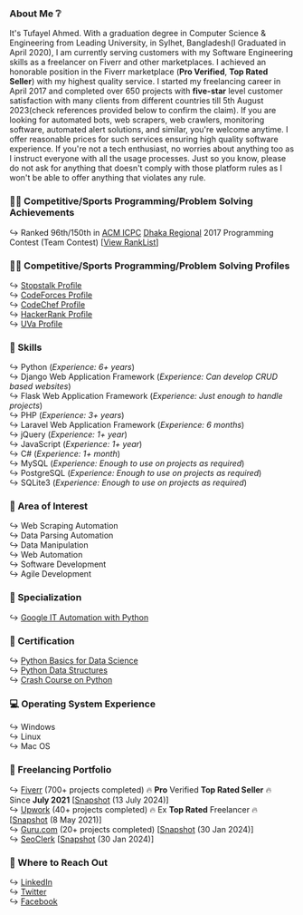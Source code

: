 ### About Me ❔
It's Tufayel Ahmed. With a graduation degree in Computer Science & Engineering from Leading University, in Sylhet, Bangladesh(I Graduated in April 2020), I am currently serving customers with my Software Engineering skills as a freelancer on Fiverr and other marketplaces. I achieved an honorable position in the Fiverr marketplace (<strong>Pro Verified</strong>, <strong>Top Rated Seller</strong>) with my highest quality service. I started my freelancing career in April 2017 and completed over 650 projects with <strong>five-star</strong> level customer satisfaction with many clients from different countries till 5th August 2023(check references provided below to confirm the claim). If you are looking for automated bots, web scrapers, web crawlers, monitoring software, automated alert solutions, and similar, you're welcome anytime. I offer reasonable prices for such services ensuring high quality software experience. If you're not a tech enthusiast, no worries about anything too as I instruct everyone with all the usage processes. Just so you know, please do not ask for anything that doesn't comply with those platform rules as I won't be able to offer anything that violates any rule. 

### 👨‍💻 Competitive/Sports Programming/Problem Solving Achievements
↪️ Ranked 96th/150th in <a href="https://en.wikipedia.org/wiki/International_Collegiate_Programming_Contest" title="click to learn more">ACM ICPC</a> <a href="https://en.wikipedia.org/wiki/ACM_ICPC_Dhaka_Site" title="click to learn more">Dhaka Regional</a> 2017 Programming Contest (Team Contest) [<a href="https://algo.codemarshal.org/contests/icpc-dhaka-17/standings">View RankList</a>]

### 👨‍💻 Competitive/Sports Programming/Problem Solving Profiles
↪️ <a href="https://www.stopstalk.com/user/profile/tufayel_lus">Stopstalk Profile</a><br>
↪️ <a href="https://codeforces.com/profile/tufayel_lus">CodeForces Profile</a><br>
↪️ <a href="https://www.codechef.com/users/tufayel_lus">CodeChef Profile</a><br>
↪️ <a href="https://www.hackerrank.com/tufayel_lus">HackerRank Profile</a><br>
↪️ <a href="https://uhunt.onlinejudge.org/id/866523">UVa Profile</a><br>

### 💪 Skills
↪️ Python (<i>Experience: 6+ years</i>)<br>
↪️ Django Web Application Framework (<i>Experience: Can develop CRUD based websites</i>)<br>
↪️ Flask Web Application Framework (<i>Experience: Just enough to handle projects</i>)<br>
↪️ PHP (<i>Experience: 3+ years</i>)<br>
↪️ Laravel Web Application Framework (<i>Experience: 6 months</i>)<br>
↪️ jQuery (<i>Experience: 1+ year</i>)<br>
↪️ JavaScript (<i>Experience: 1+ year</i>)<br>
↪️ C# (<i>Experience: 1+ month</i>)<br>
↪️ MySQL (<i>Experience: Enough to use on projects as required</i>)<br>
↪️ PostgreSQL (<i>Experience: Enough to use on projects as required</i>)<br>
↪️ SQLite3 (<i>Experience: Enough to use on projects as required</i>)<br>

### 🌷 Area of Interest
↪️ Web Scraping Automation<br>
↪️ Data Parsing Automation<br>
↪️ Data Manipulation<br>
↪️ Web Automation<br>
↪️ Software Development<br>
↪️ Agile Development<br>

### 🔧 Specialization
↪️ <a href="https://www.coursera.org/account/accomplishments/specialization/certificate/YA2NB2YKZJHF" target="_blank">Google IT Automation with Python</a><br>

### 📘 Certification
↪️ <a href="https://courses.edx.org/certificates/9109dada5de64187a4f72097dee83ac0" target="_blank">Python Basics for Data Science</a><br>
↪️ <a href="https://www.coursera.org/account/accomplishments/certificate/2NT7U479VXK2" target="_blank">Python Data Structures</a><br>
↪️ <a href="https://www.coursera.org/account/accomplishments/certificate/P6UCBFCJKN3Y" target="_blank">Crash Course on Python</a><br>

### 💻 Operating System Experience
↪️ Windows<br>
↪️ Linux<br>
↪️ Mac OS<br>

### 🎌 Freelancing Portfolio
↪️ <a href="https://www.fiverr.com/thechoyon" target="_blank">Fiverr</a> (700+ projects completed) 🔥 <b>Pro</b> Verified <b>Top Rated Seller</b> 🔥 Since <b>July 2021</b> [<a href="https://archive.is/LytR9">Snapshot</a> (13 July 2024)]<br>
↪️ <a href="https://www.upwork.com/freelancers/~01ba51f81fe1a76fc2" target="_blank">Upwork</a> (40+ projects completed) 🔥 Ex <b>Top Rated</b> Freelancer 🔥[<a href="https://archive.is/M0s44">Snapshot</a> (8 May 2021)]<br>
↪️ <a href="https://www.guru.com/freelancers/choyon-ahmed" target="_blank">Guru.com</a> (20+ projects completed) [<a href="https://archive.ph/OkvKx">Snapshot</a> (30 Jan 2024)]<br>
↪️ <a href="https://www.seoclerk.com/user/TheChoyon" target="_blank">SeoClerk</a> [<a href="https://archive.ph/c3EWP">Snapshot</a> (30 Jan 2024)]<br>

### 📨 Where to Reach Out
↪️ <a href="https://www.linkedin.com/in/tufayel-ahmed-cse" target="_blank">LinkedIn</a><br>
↪️ <a href="https://www.twitter.com/cse_tufayel" target="_blank">Twitter</a><br>
↪️ <a href="https://www.facebook.com/cse.tufayel" target="_blank">Facebook</a><br>
